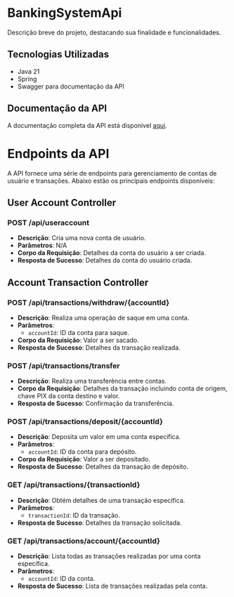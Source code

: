 # BankingSystemApi

Descrição breve do projeto, destacando sua finalidade e funcionalidades.

## Tecnologias Utilizadas

- Java 21
- Spring
- Swagger para documentação da API

## Documentação da API

A documentação completa da API está disponível [aqui](http://3.15.177.46:8080/swagger-ui/index.html#/).

# Endpoints da API

A API fornece uma série de endpoints para gerenciamento de contas de usuário e transações. Abaixo estão os principais endpoints disponíveis:

## User Account Controller

### POST /api/useraccount
- **Descrição**: Cria uma nova conta de usuário.
- **Parâmetros**: N/A
- **Corpo da Requisição**: Detalhes da conta do usuário a ser criada.
- **Resposta de Sucesso**: Detalhes da conta do usuário criada.

## Account Transaction Controller

### POST /api/transactions/withdraw/{accountId}
- **Descrição**: Realiza uma operação de saque em uma conta.
- **Parâmetros**:
  - `accountId`: ID da conta para saque.
- **Corpo da Requisição**: Valor a ser sacado.
- **Resposta de Sucesso**: Detalhes da transação realizada.

### POST /api/transactions/transfer
- **Descrição**: Realiza uma transferência entre contas.
- **Corpo da Requisição**: Detalhes da transação incluindo conta de origem, chave PIX da conta destino e valor.
- **Resposta de Sucesso**: Confirmação da transferência.

### POST /api/transactions/deposit/{accountId}
- **Descrição**: Deposita um valor em uma conta específica.
- **Parâmetros**:
  - `accountId`: ID da conta para depósito.
- **Corpo da Requisição**: Valor a ser depositado.
- **Resposta de Sucesso**: Detalhes da transação de depósito.

### GET /api/transactions/{transactionId}
- **Descrição**: Obtém detalhes de uma transação específica.
- **Parâmetros**:
  - `transactionId`: ID da transação.
- **Resposta de Sucesso**: Detalhes da transação solicitada.

### GET /api/transactions/account/{accountId}
- **Descrição**: Lista todas as transações realizadas por uma conta específica.
- **Parâmetros**:
  - `accountId`: ID da conta.
- **Resposta de Sucesso**: Lista de transações realizadas pela conta.


